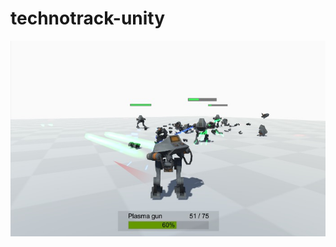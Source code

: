# technotrack-unity
![](https://github.com/HYXYH/technotrack-unity/blob/master/readme_info/info.jpeg?raw=true)
